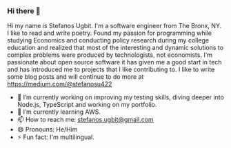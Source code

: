 ### Hi there 👋

Hi my name is Stefanos Ugbit. I'm a software engineer from The Bronx, NY. I like to read and write poetry. Found my passion for programming while studying Economics and conducting policy research during my college education and realized that most of the interesting and dynamic solutions to complex problems were produced by technologists, not economists. I'm passionate about open source software it has given me a good start in tech and has introduced me to projects that I like contributing to. I like to write some blog posts and will continue to do more at https://medium.com/@stefanosu422 

- 🔭 I’m currently working on improving my testing skills, diving deeper into Node.js, TypeScript and working on my portfolio. 
- 🌱 I’m currently learning AWS. 
- 📫 How to reach me: stefanos.ugbit@gmail.com
- 😄 Pronouns: He/Him
- ⚡ Fun fact: I'm multilingual. 

